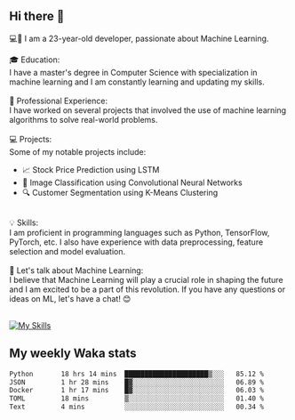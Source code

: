 ## Hi there 👋

💻🤖 I am a 23-year-old developer, passionate about Machine Learning.</br>

🎓 Education:</br>
I have a master's degree in Computer Science with specialization in machine learning and I am constantly learning and updating my skills.
</br></br>
💼 Professional Experience:</br>
I have worked on several projects that involved the use of machine learning algorithms to solve real-world problems.
</br></br>
💻 Projects:</br>
Some of my notable projects include:
</br>
- 📈 Stock Price Prediction using LSTM</br>
- 🤖 Image Classification using Convolutional Neural Networks</br>
- 🔍 Customer Segmentation using K-Means Clustering</br>
</br>
💡 Skills:</br>
I am proficient in programming languages such as Python, TensorFlow, PyTorch, etc. I also have experience with data preprocessing, feature selection and model evaluation.
</br></br>
💬 Let's talk about Machine Learning:</br>
I believe that Machine Learning will play a crucial role in shaping the future and I am excited to be a part of this revolution. If you have any questions or ideas on ML, let's have a chat! 😊
</br></br>

[![My Skills](https://skillicons.dev/icons?i=html,css,docker,express,figma,firebase,graphql,nodejs,react,ts,vue,py,pytorch)](https://skillicons.dev)

## My weekly Waka stats

<!--START_SECTION:waka-->

```txt
Python       18 hrs 14 mins  █████████████████████▒░░░   85.12 %
JSON         1 hr 28 mins    █▓░░░░░░░░░░░░░░░░░░░░░░░   06.89 %
Docker       1 hr 17 mins    █▓░░░░░░░░░░░░░░░░░░░░░░░   06.03 %
TOML         18 mins         ▒░░░░░░░░░░░░░░░░░░░░░░░░   01.40 %
Text         4 mins          ░░░░░░░░░░░░░░░░░░░░░░░░░   00.34 %
```

<!--END_SECTION:waka-->

